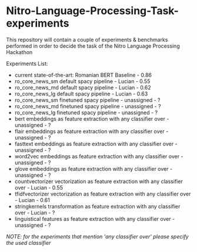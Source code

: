 # Nitro-Language-Processing-Task-experiments
This repository will contain a couple of experiments &amp; benchmarks performed in order to decide the task of the Nitro Language Processing Hackathon

Experiments List:

- current state-of-the-art: Romanian BERT Baseline - 0.86
- ro_core_news_sm default spacy pipeline - Lucian - 0.55
- ro_core_news_md default spacy pipeline - Lucian - 0.62
- ro_core_news_lg default spacy pipeline - Lucian - 0.63
- ro_core_news_sm finetuned spacy pipeline - unassigned - ?
- ro_core_news_md finetuned spacy pipeline - unassigned - ?
- ro_core_news_lg finetuned spacy pipeline - unassigned - ?
- bert embeddings as feature extraction with any classifier over - unassigned - ?
- flair embeddings as feature extraction with any classifier over - unassigned - ?
- fasttext embeddings as feature extraction with any classifier over - unassigned - ?
- word2vec embeddings as feature extraction with any classifier over - unassigned - ?
- glove embeddings as feature extraction with any classifier over - unassigned - ?
- countvectorizer vectorization as feature extraction with any classifier over - Lucian - 0.55
- tfidfvectorizer vectorization as feature extraction with any classifier over - Lucian - 0.61
- stringkernels transformation as feature extraction with any classifier over - Lucian - ?
- linguistical features as feature extraction with any classifier over - unassigned - ?


*NOTE: for the experiments that mention 'any classifier over' please specify the used classifier*
